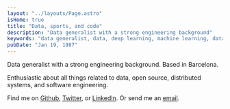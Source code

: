```yaml
---
layout: "../layouts/Page.astro"
isHome: true
title: "Data, sports, and code"
description: "Data generalist with a strong engineering background"
keywords: "data generalist, data, deep learning, machine learning, data science, barcelona, jordi, villar, jordi villar, algorithms, artificial intelligence, ai, sports, tech, analytics"
pubDate: "Jan 19, 1987"
---
```


Data generalist with a strong engineering background. Based in Barcelona.

Enthusiastic about all things related to data, open source, distributed systems, and software engineering.

Find me on [Github](https://github.com/jrdi), [Twitter](https://twitter.com/jrdi), or [LinkedIn](https://linkedin.com/in/jordivillar). Or send me an [email](mailto:jrdi.villar@gmail.com).